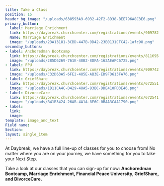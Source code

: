 ```yaml
---
title: Take a Class
position: 15
header_bg_image: "/uploads/638593A9-6932-42F2-8D38-BEE796A8C3E6.png"
primary_button:
  label: Marriage Enrichment
  link: https://daybreak.churchcenter.com/registrations/events/909782
  Name: Marriage Enrichment
  image: "/uploads/23A13181-3CBD-447B-9D42-23B0131CFC42-1afc98.png"
seconday_buttons:
- label: Anchoredman Bootcamp
  link: https://daybreak.churchcenter.com/registrations/events/811695
  image: "/uploads/285D6269-761E-48B2-8DFA-162AEAFC6725.png"
- label: FPU
  link: https://daybreak.churchcenter.com/registrations/events/909742
  image: "/uploads/C32D63A5-6FE2-485E-AB3E-ED9FD613FA76.png"
- label: GriefShare
  link: https://daybreak.churchcenter.com/registrations/events/672551
  image: "/uploads/1D11CA4C-D429-48A5-93BC-DDE410FD3E46.png"
- label: DivorceCare
  link: https://daybreak.churchcenter.com/registrations/events/672541
  image: "/uploads/B41B3424-26AB-4A1A-8E6C-0BAA3CAA1790.png"
- label: 
  link: 
  image: 
template: image_and_text
Field name: 
Section: 
layout: single_item
---
```


At Daybreak, we have a full line-up of classes for you to choose from! No matter where you are on your journey, we have something for you to take your Next Step.  

Take a look at our classes that you can sign-up for now:  **Anchoredman Bootcamp, Marriage Enrichment, Financial Peace University,  GriefShare, and DivorceCare.**  